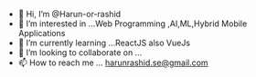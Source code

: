 - 👋 Hi, I’m @Harun-or-rashid
- 👀 I’m interested in ...Web Programming ,AI,ML,Hybrid Mobile Applications
- 🌱 I’m currently learning ...ReactJS also VueJs
- 💞️ I’m looking to collaborate on ...
- 📫 How to reach me ... harunrashid.se@gmail.com
<!---
Harun-or-rashid/Harun-or-rashid is a ✨ special ✨ repository because its `README.md` (this file) appears on your GitHub profile.
You can click the Preview link to take a look at your changes.
--->
